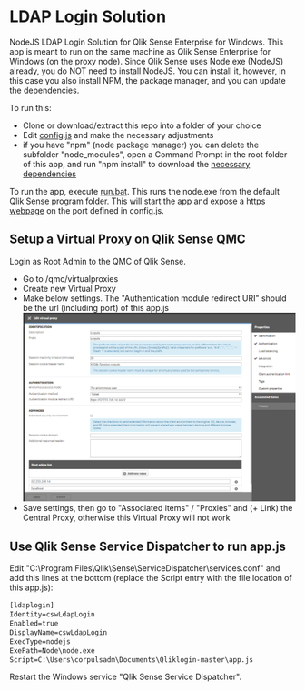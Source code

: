 # LDAP Login Solution
NodeJS LDAP Login Solution for Qlik Sense Enterprise for Windows. This app is meant to run on the same machine as Qlik Sense Enterprise for Windows (on the proxy node). Since Qlik Sense uses Node.exe (NodeJS) already, you do NOT need to install NodeJS. You can install it, however, in this case you also install NPM, the package manager, and you can update the dependencies.

To run this:
 * Clone or download/extract this repo into a folder of your choice
 * Edit <a href="config.js">config.js</a> and make the necessary adjustments
 * if you have "npm" (node package manager) you can delete the subfolder "node_modules", open a Command Prompt in the root folder of this app, and run "npm install" to download the <a href="package.json">necessary dependencies</a>
 
To run the app, execute <a href="run.bat">run.bat</a>. This runs the node.exe from the default Qlik Sense program folder. This will start the app and expose a https <a href="login.html">webpage</a> on the port defined in config.js. 

## Setup a Virtual Proxy on Qlik Sense QMC

Login as Root Admin to the QMC of Qlik Sense. 
 * Go to /qmc/virtualproxies
 * Create new Virtual Proxy
 * Make below settings. The "Authentication module redirect URI" should be the url (including port) of this app.js
![screenshot](/public/screenshot.png "screenshot") 
 * Save settings, then go to "Associated items" / "Proxies" and (+ Link) the Central Proxy, otherwise this Virtual Proxy will not work
 

## Use Qlik Sense Service Dispatcher to run app.js
Edit "C:\Program Files\Qlik\Sense\ServiceDispatcher\services.conf" and add this lines at the bottom (replace the Script entry with the file location of this app.js):
```
[ldaplogin]
Identity=cswLdapLogin
Enabled=true
DisplayName=cswLdapLogin
ExecType=nodejs
ExePath=Node\node.exe
Script=C:\Users\corpulsadm\Documents\Qliklogin-master\app.js
```
Restart the Windows service "Qlik Sense Service Dispatcher". 
